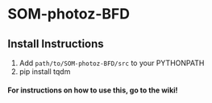 # SOM-photoz-BFD


## Install Instructions

1. Add `path/to/SOM-photoz-BFD/src` to your PYTHONPATH
2. pip install tqdm

#### For instructions on how to use this, go to the wiki!
 
